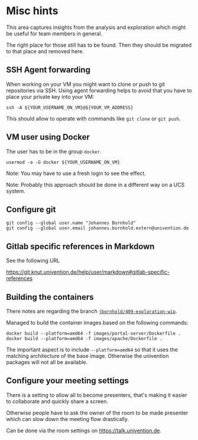 # Misc hints

This area captures insights from the analysis and exploration which might be
useful for team members in general.

The right place for those still has to be found. Then they should be migrated to
that place and removed here.


## SSH Agent forwarding

When working on your VM you might want to clone or push to git repositories via
SSH. Using agent forwarding helps to avoid that you have to place your private
key into your VM:

    ssh -A ${YOUR_USERNAME_ON_VM}@${YOUR_VM_ADDRESS}

This should allow to operate with commands like `git clone` or `git push`.


## VM user using Docker

The user has to be in the group `docker`.

    usermod -a -G docker ${YOUR_USERNAME_ON_VM}

Note: You may have to use a fresh login to see the effect.

Note: Probably this approach should be done in a different way on a UCS system.


## Configure git

    git config --global user.name "Johannes Bornhold"
    git config --global user.email johannes.bornhold.extern@univention.de



## Gitlab specific references in Markdown

See the following URL

<https://git.knut.univention.de/help/user/markdown#gitlab-specific-references>



## Building the containers

There notes are regarding the branch
[`jbornhold/409-exploration-wip`](https://git.knut.univention.de/univention/components/univention-portal/-/refs/switch?destination=tree&ref=jbornhold%2F409-exploration-wip).

Managed to build the container images based on the following commands:

    docker build --platform=amd64 -f images/portal-server/Dockerfile .
    docker build --platform=amd64 -f images/apache/Dockerfile .

The important aspect is to include `--platform=amd64` so that it uses the
matching architecture of the base image. Otherwise the univention packages will
not all be available.


## Configure your meeting settings

There is a setting to allow all to become presenters, that's making it easier to
collaborate and quickly share a screen.

Otherwise people have to ask the owner of the room to be made presenter which
can slow down the meeting flow drastically.

Can be done via the room settings on <https://talk.univention.de>.
